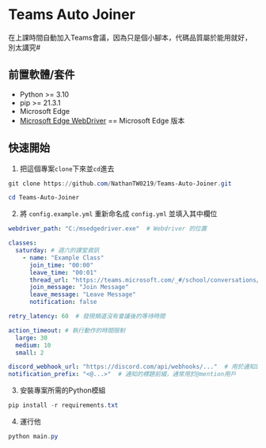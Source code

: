 # Teams Auto Joiner

在上課時間自動加入Teams會議，因為只是個小腳本，代碼品質屬於能用就好，別太講究#

## 前置軟體/套件

* Python >= 3.10
* pip >= 21.3.1
* Microsoft Edge
* [Microsoft Edge WebDriver](https://developer.microsoft.com/zh-tw/microsoft-edge/tools/webdriver/) == Microsoft Edge 版本

## 快速開始

1. 把這個專案`clone`下來並`cd`進去

```powershell
git clone https://github.com/NathanTW0219/Teams-Auto-Joiner.git
```

```powershell
cd Teams-Auto-Joiner
```

2. 將 `config.example.yml` 重新命名成 `config.yml` 並填入其中欄位

```yaml
webdriver_path: "C:/msedgedriver.exe"  # Webdriver 的位置

classes:
  saturday: # 週六的課堂資訊
    - name: "Example Class"
      join_time: "00:00"
      leave_time: "00:01"
      thread_url: "https://teams.microsoft.com/_#/school/conversations/..."
      join_message: "Join Message"
      leave_message: "Leave Message"
      notification: false

retry_latency: 60  # 發現頻道沒有會議後的等待時間

action_timeout: # 執行動作的時間限制
  large: 30
  medium: 10
  small: 2

discord_webhook_url: "https://discord.com/api/webhooks/..."  # 用於通知的 Discord Webhook URL
notification_prefix: "<@...>"  # 通知的標題前綴，通常用於@mention用戶
```

3. 安裝專案所需的Python模組

```powershell
pip install -r requirements.txt
```

4. 運行他

```powershell
python main.py
```
